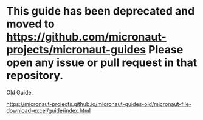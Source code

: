 # This guide has been deprecated and moved to https://github.com/micronaut-projects/micronaut-guides Please open any issue or pull request in that repository.

Old Guide: 

https://micronaut-projects.github.io/micronaut-guides-old/micronaut-file-download-excel/guide/index.html
